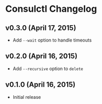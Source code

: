 Consulctl Changelog
===================

## v0.3.0 (April 17, 2015)

  * Add `--wait` option to handle timeouts

## v0.2.0 (April 16, 2015)

  * Add `--recursive` option to `delete`

## v0.1.0 (April 16, 2015)

  * Initial release
